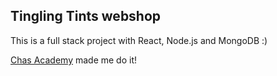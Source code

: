 ## Tingling Tints webshop

This is a full stack project with React, Node.js and MongoDB :)

[Chas Academy](https://chasacademy.se/) made me do it!
